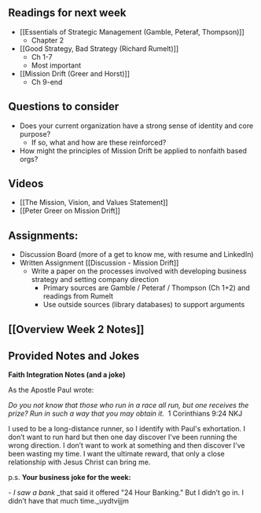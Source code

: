 ## Readings for next week
- [[Essentials of Strategic Management (Gamble, Peteraf, Thompson)]]
	- Chapter 2
- [[Good Strategy, Bad Strategy (Richard Rumelt)]]
	- Ch 1-7
	- Most important
- [[Mission Drift (Greer and Horst)]]
	- Ch 9-end

## Questions to consider
- Does your current organization have a strong sense of identity and core purpose?
	- If so, what and how are these reinforced?
- How might the principles of Mission Drift be applied to nonfaith based orgs?

## Videos
- [[The Mission, Vision, and Values Statement]]
- [[Peter Greer on Mission Drift]]

## Assignments:
- Discussion Board (more of a get to know me, with resume and LinkedIn)
- Written Assignment [[Discussion - Mission Drift]]
	- Write a paper on the processes involved with developing business strategy and setting company direction
		- Primary sources are Gamble / Peteraf / Thompson (Ch 1+2) and readings from Rumelt
		- Use outside sources (library databases) to support arguments 

## [[Overview Week 2 Notes]]

## Provided Notes and Jokes
**Faith Integration Notes (and a joke)**

As the Apostle Paul wrote:

_Do you not know that those who run in a race all run, but one receives the prize? Run in such a way that you may obtain it._  1 Corinthians 9:24 NKJ

I used to be a long-distance runner, so I identify with Paul's exhortation. I don’t want to run hard but then one day discover I've been running the wrong direction. I don’t want to work at something and then discover I've been wasting my time. I want the ultimate reward, that only a close relationship with Jesus Christ can bring me.

p.s. **Your business joke for the week:**

- _I saw a bank_ _that said it offered "24 Hour Banking." But I didn’t go in. I didn’t have that much time._uydtvijjm 